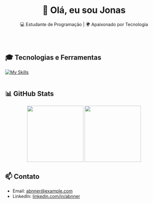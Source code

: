 <h1 align="center">👋 Olá, eu sou Jonas</h1>

<p align="center">
  💻 Estudante de Programação | 🌍 Apaixonado por Tecnologia
</p><br><br>


## 🎓 Tecnologias e Ferramentas
[![My Skills](https://skillicons.dev/icons?i=html,css,javascript,python,tailwind,react)](https://skillicons.dev)<br><br>

## 📊 GitHub Stats

<div align="center">
  <img height="180em" src="https://github-readme-stats.vercel.app/api?username=Abnnerr&show_icons=true&theme=tokyonight"/>
  <img height="180em" src="https://github-readme-stats.vercel.app/api/top-langs/?username=Abnnerr&layout=compact&langs_count=7&theme=tokyonight"/>
</div>

## 📫 Contato

- Email: [abnner@example.com](jonnas.ab.00@gmail.com)
- LinkedIn: [linkedin.com/in/abnner](https://www.linkedin.com/in/Abner-vieira)

